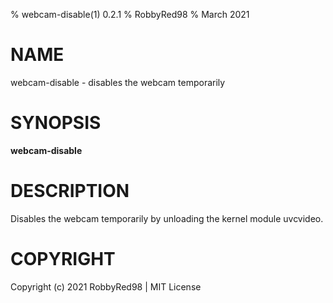 % webcam-disable(1) 0.2.1
% RobbyRed98
% March 2021

# NAME
webcam-disable - disables the webcam temporarily

# SYNOPSIS
**webcam-disable**

# DESCRIPTION
Disables the webcam temporarily by unloading the kernel module uvcvideo.

# COPYRIGHT
Copyright (c) 2021 RobbyRed98 | MIT License